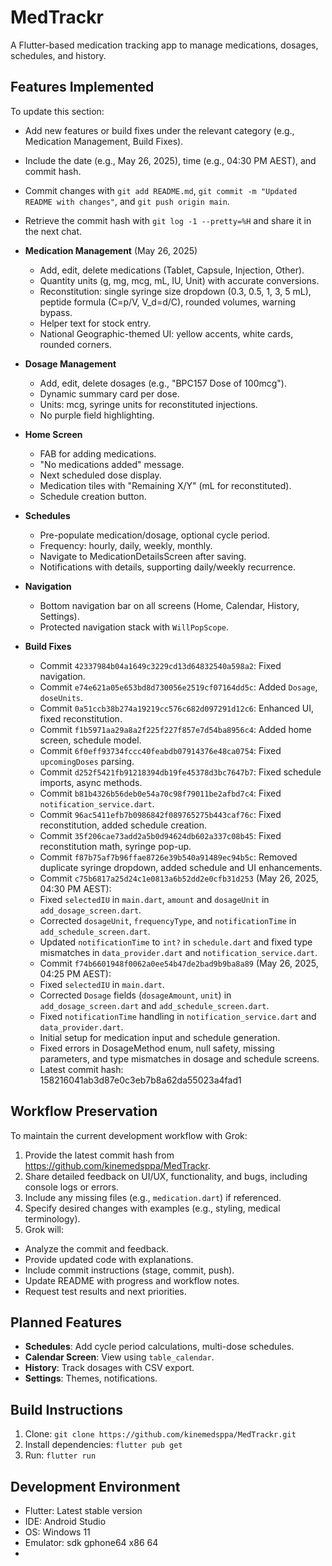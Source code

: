# MedTrackr

A Flutter-based medication tracking app to manage medications, dosages, schedules, and history.

## Features Implemented
To update this section:
- Add new features or build fixes under the relevant category (e.g., Medication Management, Build Fixes).
- Include the date (e.g., May 26, 2025), time (e.g., 04:30 PM AEST), and commit hash.
- Commit changes with `git add README.md`, `git commit -m "Updated README with changes"`, and `git push origin main`.
- Retrieve the commit hash with `git log -1 --pretty=%H` and share it in the next chat.

- **Medication Management** (May 26, 2025)
  - Add, edit, delete medications (Tablet, Capsule, Injection, Other).
  - Quantity units (g, mg, mcg, mL, IU, Unit) with accurate conversions.
  - Reconstitution: single syringe size dropdown (0.3, 0.5, 1, 3, 5 mL), peptide formula (C=p/V, V_d=d/C), rounded volumes, warning bypass.
  - Helper text for stock entry.
  - National Geographic-themed UI: yellow accents, white cards, rounded corners.
- **Dosage Management**
  - Add, edit, delete dosages (e.g., "BPC157 Dose of 100mcg").
  - Dynamic summary card per dose.
  - Units: mcg, syringe units for reconstituted injections.
  - No purple field highlighting.
- **Home Screen**
  - FAB for adding medications.
  - "No medications added" message.
  - Next scheduled dose display.
  - Medication tiles with "Remaining X/Y" (mL for reconstituted).
  - Schedule creation button.
- **Schedules**
  - Pre-populate medication/dosage, optional cycle period.
  - Frequency: hourly, daily, weekly, monthly.
  - Navigate to MedicationDetailsScreen after saving.
  - Notifications with details, supporting daily/weekly recurrence.
- **Navigation**
  - Bottom navigation bar on all screens (Home, Calendar, History, Settings).
  - Protected navigation stack with `WillPopScope`.
- **Build Fixes**
  - Commit `42337984b04a1649c3229cd13d64832540a598a2`: Fixed navigation.
  - Commit `e74e621a05e653bd8d730056e2519cf07164dd5c`: Added `Dosage`, `doseUnits`.
  - Commit `0a51ccb38b274a19219cc576c682d097291d12c6`: Enhanced UI, fixed reconstitution.
  - Commit `f1b5971aa29a8a2f225f227f857e7d54ba8956c4`: Added home screen, schedule model.
  - Commit `6f0eff93734fccc40feabdb07914376e48ca0754`: Fixed `upcomingDoses` parsing.
  - Commit `d252f5421fb91218394db19fe45378d3bc7647b7`: Fixed schedule imports, async methods.
  - Commit `b81b4326b56deb0e54a70c98f79011be2afbd7c4`: Fixed `notification_service.dart`.
  - Commit `96ac5411efb7b0986842f089765275b443caf76c`: Fixed reconstitution, added schedule creation.
  - Commit `35f206cae73add2a5b0d94624db602a337c08b45`: Fixed reconstitution math, syringe pop-up.
  - Commit `f87b75af7b96ffae8726e39b540a91489ec94b5c`: Removed duplicate syringe dropdown, added schedule and UI enhancements.
  - Commit `c75b6817a25d24c1e0813a6b52dd2e0cfb31d253` (May 26, 2025, 04:30 PM AEST):
  - Fixed `selectedIU` in `main.dart`, `amount` and `dosageUnit` in `add_dosage_screen.dart`.
  - Corrected `dosageUnit`, `frequencyType`, and `notificationTime` in `add_schedule_screen.dart`.
  - Updated `notificationTime` to `int?` in `schedule.dart` and fixed type mismatches in `data_provider.dart` and `notification_service.dart`.
  - Commit `f74b6601948f0062a0ee54b47de2bad9b9ba8a89` (May 26, 2025, 04:25 PM AEST):
  - Fixed `selectedIU` in `main.dart`.
  - Corrected `Dosage` fields (`dosageAmount`, `unit`) in `add_dosage_screen.dart` and `add_schedule_screen.dart`.
  - Fixed `notificationTime` handling in `notification_service.dart` and `data_provider.dart`.
  - Initial setup for medication input and schedule generation.
  - Fixed errors in DosageMethod enum, null safety, missing parameters, and type mismatches in dosage and schedule screens.
  - Latest commit hash: 158216041ab3d87e0c3eb7b8a62da55023a4fad1

## Workflow Preservation
To maintain the current development workflow with Grok:
1. Provide the latest commit hash from https://github.com/kinemedsppa/MedTrackr.
2. Share detailed feedback on UI/UX, functionality, and bugs, including console logs or errors.
3. Include any missing files (e.g., `medication.dart`) if referenced.
4. Specify desired changes with examples (e.g., styling, medical terminology).
5. Grok will:
  - Analyze the commit and feedback.
  - Provide updated code with explanations.
  - Include commit instructions (stage, commit, push).
  - Update README with progress and workflow notes.
  - Request test results and next priorities.

## Planned Features
- **Schedules**: Add cycle period calculations, multi-dose schedules.
- **Calendar Screen**: View using `table_calendar`.
- **History**: Track dosages with CSV export.
- **Settings**: Themes, notifications.

## Build Instructions
1. Clone: `git clone https://github.com/kinemedsppa/MedTrackr.git`
2. Install dependencies: `flutter pub get`
3. Run: `flutter run`

## Development Environment
- Flutter: Latest stable version
- IDE: Android Studio
- OS: Windows 11
- Emulator: sdk gphone64 x86 64
- 
